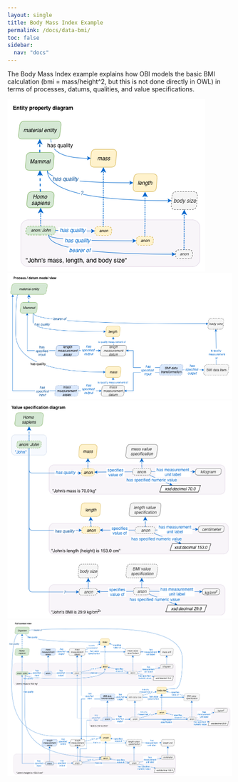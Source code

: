 ```yaml
---
layout: single
title: Body Mass Index Example
permalink: /docs/data-bmi/
toc: false
sidebar:
  nav: "docs"
---
```


The Body Mass Index example explains how OBI models the basic BMI calculation (bmi = mass/height^2, but this is not done directly in OWL) in terms of processes, datums, qualities, and value specifications.

<img src="/assets/images/docs/data_john_bmi_properties.png">


<img src="/assets/images/docs/data_john_bmi_process.png">


<img src="/assets/images/docs/data_john_bmi_vs.png">


<img src="/assets/images/docs/data_john_bmi_context.png">

